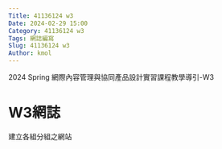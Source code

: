 ```yaml
---
Title: 41136124 w3
Date: 2024-02-29 15:00
Category: 41136124 w3
Tags: 網誌編寫
Slug: 41136124 w3
Author: kmol
---
```


2024 Spring 網際內容管理與協同產品設計實習課程教學導引-W3

<!-- PELICAN_END_SUMMARY -->

# W3網誌
建立各組分組之網站
